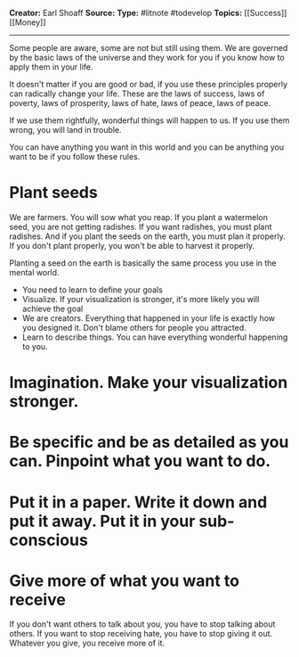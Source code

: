 
**Creator:** Earl Shoaff
**Source:**
**Type:** #litnote #todevelop 
**Topics:** [[Success]] [[Money]] 

---

Some people are aware, some are not but still using them. We are governed by the basic laws of the universe and they work for you if you know how to apply them in your life.

It doesn't matter if you are good or bad, if you use these principles properly can radically change your life. These are the laws of success, laws of poverty, laws of prosperity, laws of hate, laws of peace, laws of peace.

If we use them rightfully, wonderful things will happen to us. If you use them wrong, you will land in trouble.
 
You can have anything you want in this world and you can be anything you want to be if you follow these rules.

# Plant seeds
We are farmers. You will sow what you reap. If you plant a watermelon seed, you are not getting radishes. If you want radishes, you must plant radishes. And if you plant the seeds on the earth, you must plan it properly. If you don't plant properly, you won't be able to harvest it properly.

Planting a seed on the earth is basically the same process you use in the mental world. 

- You need to learn to define your goals
- Visualize. If your visualization is stronger, it's more likely you will achieve the goal
- We are creators. Everything that happened in your life is exactly how you designed it. Don't blame others for people you attracted.
- Learn to describe things. You can have everything wonderful happening to you.

# Imagination. Make your visualization stronger. 
# Be specific and be as detailed as you can. Pinpoint what you want to do.
# Put it in a paper. Write it down and put it away. Put it in your sub-conscious
# Give more of what you want to receive
 If you don't want others to talk about you, you have to stop talking about others. If you want to stop receiving hate, you have to stop giving it out. Whatever you give, you receive more of it.
